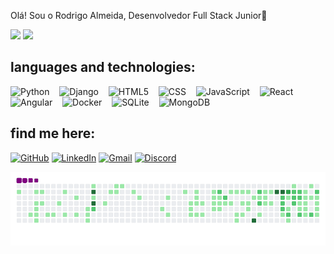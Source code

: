  Olá! Sou o Rodrigo Almeida, Desenvolvedor Full Stack Junior👋


<div>
<img height='250px' src='https://github-readme-stats.vercel.app/api?username=lordrodrigoo&theme=transparent&show_icons=true' > 
<img height='250px 'src='https://github-readme-stats.vercel.app/api/top-langs/?username=lordrodrigoo&theme=transparent&show_icons=true&hide_progess=true' > 
</div>

## languages and technologies:

<span>
  <img alt="Python" height="60" width="60" src="https://cdn.jsdelivr.net/gh/devicons/devicon@latest/icons/python/python-original.svg">
  &nbsp;&nbsp;
  <img alt="Django" height="60" width="60" src="https://cdn.jsdelivr.net/gh/devicons/devicon@latest/icons/django/django-plain.svg">
  &nbsp;&nbsp;
  <img alt="HTML5" height="60" width="60" src="https://cdn.jsdelivr.net/gh/devicons/devicon@latest/icons/html5/html5-original.svg">
  &nbsp;&nbsp;
  <img alt="CSS" height="60" width="60" src="https://cdn.jsdelivr.net/gh/devicons/devicon@latest/icons/css3/css3-original.svg">
  &nbsp;&nbsp;
  <img alt="JavaScript" height="60" width="60" src="https://cdn.jsdelivr.net/gh/devicons/devicon@latest/icons/javascript/javascript-original.svg">
  &nbsp;&nbsp;
  <img alt="React" height="60" width="60" src="https://cdn.jsdelivr.net/gh/devicons/devicon@latest/icons/react/react-original.svg">
  &nbsp;&nbsp;
  <img alt="Angular" height="60" width="60" src="https://cdn.jsdelivr.net/gh/devicons/devicon@latest/icons/angularjs/angularjs-original.svg">
  &nbsp;&nbsp;
  <img alt="Docker" height="60" width="60" src="https://cdn.jsdelivr.net/gh/devicons/devicon@latest/icons/docker/docker-original.svg">
  &nbsp;&nbsp;
  <img alt="SQLite" height="60" width="60" src="https://cdn.jsdelivr.net/gh/devicons/devicon@latest/icons/sqlite/sqlite-original.svg">
  &nbsp;&nbsp;
  <img alt="MongoDB" height="60" width="60" src="https://cdn.jsdelivr.net/gh/devicons/devicon@latest/icons/mongodb/mongodb-original.svg">
  &nbsp;&nbsp;
</span>


## find me here:

[![GitHub](https://img.shields.io/badge/GitHub-000?style=for-the-badge&logo=github&logoColor=white)](https://github.com/lordrodrigoo)
[![LinkedIn](https://img.shields.io/badge/LinkedIn-0077B5?style=for-the-badge&logo=linkedin&logoColor=white)](https://www.linkedin.com/in/rodrigo-almeida-barros-27381b238/)
[![Gmail](https://img.shields.io/badge/Gmail-D14836?style=for-the-badge&logo=gmail&logoColor=white)](mailto:rodrigog3wconcept@gmmail.com)
[![Discord](https://img.shields.io/badge/Discord-5865F2?style=for-the-badge&logo=discord&logoColor=white)](https://discordapp.com/users/523888912737894413)

![snake gif](https://github.com/lordrodrigoo/lordrodrigoo/blob/output/github-contribution-grid-snake.gif)


